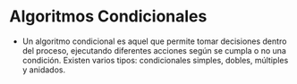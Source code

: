# Algoritmos Condicionales

- Un algoritmo condicional es aquel que permite tomar decisiones dentro del proceso, ejecutando diferentes acciones según se cumpla o no una condición.
Existen varios tipos: condicionales simples, dobles, múltiples y anidados.